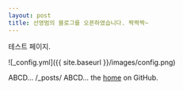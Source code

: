 ```yaml
---
layout: post
title: 선영범의 블로그를 오픈하였습니다. 짝짝짝~
---
```


테스트 페이지.

![_config.yml]({{ site.baseurl }}/images/config.png)

ABCD... /_posts/ ABCD... the [home](https://yeongbeom-sun.github.io/) on GitHub.

